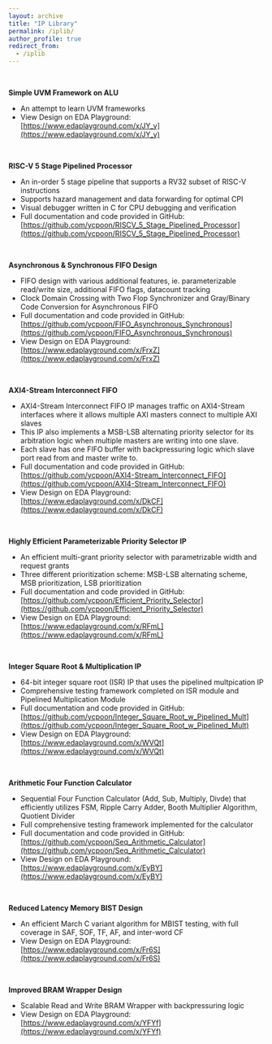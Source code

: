 ```yaml
---
layout: archive
title: "IP Library"
permalink: /iplib/
author_profile: true
redirect_from:
  - /iplib
---
```


&nbsp;

**Simple UVM Framework on ALU**
- An attempt to learn UVM frameworks
- View Design on EDA Playground: [https://www.edaplayground.com/x/JY_y](https://www.edaplayground.com/x/JY_y)

&nbsp;

**RISC-V 5 Stage Pipelined Processor**
- An in-order 5 stage pipeline that supports a RV32 subset of RISC-V instructions
- Supports hazard management and data forwarding for optimal CPI
- Visual debugger written in C for CPU debugging and verification
- Full documentation and code provided in GitHub: [https://github.com/ycpoon/RISCV_5_Stage_Pipelined_Processor](https://github.com/ycpoon/RISCV_5_Stage_Pipelined_Processor)

&nbsp;

**Asynchronous & Synchronous FIFO Design**
- FIFO design with various additional features, ie. parameterizable read/write size, additional FIFO flags, datacount tracking
- Clock Domain Crossing with Two Flop Synchronizer and Gray/Binary Code Conversion for Asynchronous FIFO
- Full documentation and code provided in GitHub: [https://github.com/ycpoon/FIFO_Asynchronous_Synchronous](https://github.com/ycpoon/FIFO_Asynchronous_Synchronous)
- View Design on EDA Playground: [https://www.edaplayground.com/x/FrxZ](https://www.edaplayground.com/x/FrxZ)

&nbsp;

**AXI4-Stream Interconnect FIFO**
- AXI4-Stream Interconnect FIFO IP manages traffic on AXI4-Stream interfaces where it allows multiple AXI masters connect to multiple AXI slaves
- This IP also implements a MSB-LSB alternating priority selector for its arbitration logic when multiple masters are writing into one slave.
- Each slave has one FIFO buffer with backpressuring logic which slave port read from and master write to.
- Full documentation and code provided in GitHub: [https://github.com/ycpoon/AXI4-Stream_Interconnect_FIFO](https://github.com/ycpoon/AXI4-Stream_Interconnect_FIFO)
- View Design on EDA Playground: [https://www.edaplayground.com/x/DkCF](https://www.edaplayground.com/x/DkCF)

&nbsp;

**Highly Efficient Parameterizable Priority Selector IP**
- An efficient multi-grant priority selector with parametrizable width and request grants
- Three different prioritization scheme: MSB-LSB alternating scheme, MSB prioritization, LSB prioritization
- Full documentation and code provided in GitHub: [https://github.com/ycpoon/Efficient_Priority_Selector](https://github.com/ycpoon/Efficient_Priority_Selector)
- View Design on EDA Playground: [https://www.edaplayground.com/x/RFmL](https://www.edaplayground.com/x/RFmL)

&nbsp;

**Integer Square Root & Multiplication IP**
- 64-bit integer square root (ISR) IP that uses the pipelined multpication IP 
- Comprehensive testing framework completed on ISR module and Pipelined Multiplication Module
- Full documentation and code provided in GitHub: [https://github.com/ycpoon/Integer_Square_Root_w_Pipelined_Mult](https://github.com/ycpoon/Integer_Square_Root_w_Pipelined_Mult)
- View Design on EDA Playground: [https://www.edaplayground.com/x/WVQt](https://www.edaplayground.com/x/WVQt)

&nbsp;

**Arithmetic Four Function Calculator**
- Sequential Four Function Calculator (Add, Sub, Multiply, Divde) that efficiently utilizes FSM, Ripple Carry Adder, Booth Multiplier Algorithm, Quotient Divider
- Full comprehensive testing framework implemented for the calculator
- Full documentation and code provided in GitHub: [https://github.com/ycpoon/Seq_Arithmetic_Calculator](https://github.com/ycpoon/Seq_Arithmetic_Calculator)
- View Design on EDA Playground: [https://www.edaplayground.com/x/EyBY](https://www.edaplayground.com/x/EyBY)

&nbsp;

**Reduced Latency Memory BIST Design**
- An efficient March C variant algorithm for MBIST testing, with full coverage in SAF, SOF, TF, AF, and inter-word CF
- View Design on EDA Playground: [https://www.edaplayground.com/x/Fr6S](https://www.edaplayground.com/x/Fr6S)

&nbsp;

**Improved BRAM Wrapper Design**
- Scalable Read and Write BRAM Wrapper with backpressuring logic
- View Design on EDA Playground: [https://www.edaplayground.com/x/YFYf](https://www.edaplayground.com/x/YFYf)

&nbsp;


